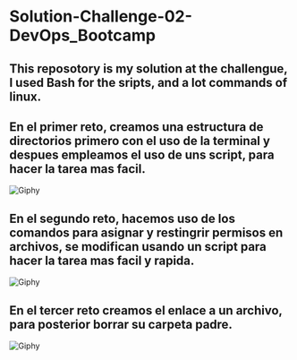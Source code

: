 # Solution-Challenge-02-DevOps_Bootcamp
## This reposotory is my solution at the challengue, I used Bash for the sripts, and a lot commands of linux.

## En el primer reto, creamos una estructura de directorios primero con el uso de la terminal y despues empleamos el uso de uns script, para hacer la tarea mas facil.
 ![Giphy](https://giphy.com/gifs/BoschGlobal-iot-manufacture-likeabosch-dvZNvolKqNbfR1bNnf?utm_source=media-link&utm_medium=landing&utm_campaign=Media%20Links&utm_term=https://giphy.com/) 
  
## En el segundo reto, hacemos uso de los comandos para asignar y restingrir permisos en archivos, se modifican  usando un script para hacer la tarea mas facil y rapida.
 
 ![Giphy](https://giphy.com/gifs/BoschGlobal-iot-manufacture-likeabosch-dvZNvolKqNbfR1bNnf?utm_source=media-link&utm_medium=landing&utm_campaign=Media%20Links&utm_term=https://giphy.com/) 
 
## En el tercer reto creamos el enlace a un archivo, para posterior borrar su carpeta padre.

 ![Giphy](https://giphy.com/gifs/BoschGlobal-iot-manufacture-likeabosch-dvZNvolKqNbfR1bNnf?utm_source=media-link&utm_medium=landing&utm_campaign=Media%20Links&utm_term=https://giphy.com/) 
